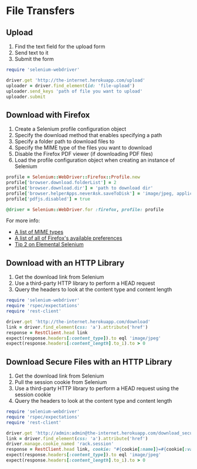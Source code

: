 # File Transfers

## Upload

1. Find the text field for the upload form
2. Send text to it
3. Submit the form

```ruby
require 'selenium-webdriver'

driver.get 'http://the-internet.herokuapp.com/upload'
uploader = driver.find_element(id: 'file-upload')
uploader.send_keys 'path of file you want to upload'
uploader.submit
```

## Download with Firefox

1. Create a Selenium profile configuration object
2. Specify the download method that enables specifying a path
3. Specify a folder path to download files to
4. Specify the MIME type of the files you want to download
5. Disable the Firefox PDF viewer (if downloading PDF files)
6. Load the profile configuration object when creating an instance of Selenium

```ruby
profile = Selenium::WebDriver::Firefox::Profile.new
profile['browser.download.folderList'] = 2
profile['browser.download.dir'] = 'path to download dir' 
profile['browser.helperApps.neverAsk.saveToDisk'] = 'image/jpeg, application/pdf'
profile['pdfjs.disabled'] = true

@driver = Selenium::WebDriver.for :firefox, profile: profile
```

For more info:

+ [A list of MIME types](http://www.webmaster-toolkit.com/mime-types.shtml)
+ [A list of all of Firefox's available preferences](http://preferential.mozdev.org/preferences.html)
+ [Tip 2 on Elemental Selenium](http://elementalselenium.com/tips/2-download-a-file)

## Download with an HTTP Library

1. Get the download link from Selenium
2. Use a third-party HTTP library to perform a HEAD request
3. Query the headers to look at the content type and content length

```ruby
require 'selenium-webdriver'
require 'rspec/expectations'
require 'rest-client'

driver.get 'http://the-internet.herokuapp.com/download'
link = driver.find_element(css: 'a').attribute('href')
response = RestClient.head link
expect(response.headers[:content_type]).to eql 'image/jpeg'
expect(response.headers[:content_length].to_i).to > 0
```

## Download Secure Files with an HTTP Library

1. Get the download link from Selenium
2. Pull the session cookie from Selenium
2. Use a third-party HTTP library to perform a HEAD request using the session cookie
3. Query the headers to look at the content type and content length

```ruby
require 'selenium-webdriver'
require 'rspec/expectations'
require 'rest-client'

driver.get 'http://admin:admin@the-internet.herokuapp.com/download_secure'
link = driver.find_element(css: 'a').attribute('href')
driver.manage.cookie_named 'rack.session'
response = RestClient.head link, cookie: "#{cookie[:name]}=#{cookie[:value]};"
expect(response.headers[:content_type]).to eql 'image/jpeg'
expect(response.headers[:content_length].to_i).to > 0
```

